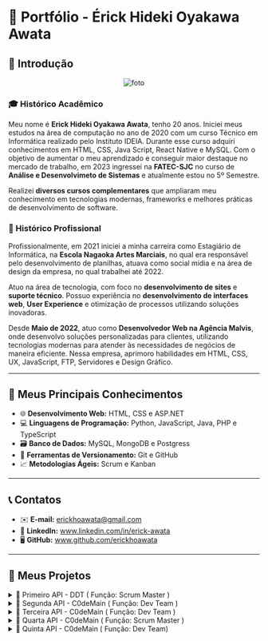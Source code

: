 # 💼 Portfólio - Érick Hideki Oyakawa Awata

## 📸 Introdução
<p align="center">
  <img src="https://github.com/user-attachments/assets/836ffbde-3282-431e-bb12-4f88ce887dc9" alt="foto">
</p>

### 🎓 Histórico Acadêmico
Meu nome é **Erick Hideki Oyakawa Awata**, tenho 20 anos. Iniciei meus estudos na área de computação no ano de 2020 com um curso Técnico em Informática realizado pelo Instituto IDEIA. Durante esse curso adquiri conhecimentos em HTML, CSS, Java Script, React Native e MySQL. Com o objetivo de aumentar o meu aprendizado e conseguir maior destaque no mercado de trabalho, em 2023 ingressei na **FATEC-SJC** no curso de **Análise e Desenvolvimeto de Sistemas** e atualmente estou no 5º Semestre.

Realizei **diversos cursos complementares** que ampliaram meu conhecimento em tecnologias modernas, frameworks e melhores práticas de desenvolvimento de software.

### 💼 Histórico Profissional
Profissionalmente, em 2021 iniciei a minha carreira como Estagiário de Informática, na **Escola Nagaoka Artes Marciais**, no qual era responsável pelo desenvolvimento de planilhas, atuava como social midia e na área de design da empresa, no qual trabalhei até 2022.

Atuo na área de tecnologia, com foco no **desenvolvimento de sites** e **suporte técnico**. Possuo experiência no **desenvolvimento de interfaces web**, **User Experience** e otimização de processos utilizando soluções inovadoras.

Desde **Maio de 2022**, atuo como **Desenvolvedor Web na Agência Malvis**, onde desenvolvo soluções personalizadas para clientes, utilizando tecnologias modernas para atender às necessidades de negócios de maneira eficiente. Nessa empresa, aprimoro habilidades em HTML, CSS, UX, JavaScript, FTP, Servidores e Design Gráfico.

---

## 🚀 Meus Principais Conhecimentos

- 🌐 **Desenvolvimento Web:** HTML, CSS e ASP.NET
- 💻 **Linguagens de Programação:** Python, JavaScript, Java, PHP e TypeScript
- 🗃️ **Banco de Dados:** MySQL, MongoDB e Postgress
- 🔧 **Ferramentas de Versionamento:** Git e GitHub  
- 📈 **Metodologias Ágeis:** Scrum e Kanban  

---

## 📞 Contatos

- ✉️ **E-mail:** erickhoawata@gmail.com  
- 🔗 **LinkedIn:** www.linkedin.com/in/erick-awata
- 🖥️ **GitHub:** www.github.com/erickhoawata

---

## 📝 Meus Projetos

<details><summary>📌 Primeiro API - DDT ( Função: Scrum Master )</summary>

## 💼 Empresa Interna - FATEC 

- **Professor P2** - Antônio Egydio São Thiago Graça
- **Professor M2** - Jean Carlos Lourenço Costa

## ❗ Problema  
Toda vez que um funcionário novo que não possua conhecimento do Método Scrum é contratado, é necessário que um funcionário mais experiente explique o conteúdo de maneira simples e didática. Demandando tempo do funcionário mais experiente que poderia exercer outras tarefas relacionadas à sua função principal.

## 💡 Solução  
Para resolver esse problema, desenvolvemos um **sistema web interativo**, capaz de **apresentar conceitos e fundamentos do Método Scrum de forma prática dinâmica e intuitiva, com exemplos, fluxos, simulações, vídeos intuitivos, trilhas de aprendizagem, uma tabela de avaliação do Dev Team (utilizando o método PACER) e um sistema de avaliação do conhecimento** para ajudar o usuário a assimilar o conteúdo de maneira didática e intuitiva. O sistema permite que os usuários compreendam e apliquem o Scrum em cenários reais e com um conteúdo sólido, promovendo um aprendizado mais eficaz e imersivo.

[**Link do GitHub**](https://github.com/erickhoawata/DDT-1-Sem)

<details><summary>Aplicação</summary>
  <p align="center">
    <br>
    <img src="https://github.com/user-attachments/assets/0e6d4387-f976-4c3f-8e43-333ae010a3ab" alt="foto">
  </p>
</details>
  
## ⚙️ Tecnologias Utilizadas  
- **Frontend:** HTML, CSS, Bootstrap  
- **Backend:** Python, Flask  
- **Ferramentas:** Trello, Figma, VS Code, Canva
- **Documentação:** GitHub  

## 👨‍💻 Minhas Contribuições  
Neste projeto atuei como Scrum Master e atuei no desenvolvimento da aplicação web utilizando **HTML, CSS e Bootstrap** para o FrontEnd, resultando em uma aplicação responsível para diversos dispositivos. Fui responsável pela **apresentação dos conceitos scrum** de forma clara a interativa. Além disso, fui responsável pela **organização das tarefas no Trello**, desenvolvimento do **burndown**, design no **Figma** e **Canva** e documentação técnica no **GitHub**.

## 🔧 Hard Skills  
- Desenvolvimento de interfaces responsivas com **HTML, CSS e Bootstrap** - Uso com autonomia
- Ferramentas de Design: **Figma, Canva** - Uso com autonomia
- Controle de Versionamento com **GitHub**  - Uso com autonomia 
- Organização e gerenciamento de tarefas com **Trello**  - Uso com autonomia

## 🤝 Soft Skills  
Durante esse projeto apliquei a minha liderança e gerenciamento de tempo/tarefas, ao instruir os membros que ainda não possuiam conhecimento em relação ao desenvolvimento web. Nos reuníamos em sala e auxiliava os membros que possuíam dificuldades e algumas dúvidas. Como resultado, o time de desenvolvimento deve uma grande evolução, graças à dedicação e trabalho em equipe de todos.

Também precisei aplicar a minha comunicação, seja para com os membros, para com os professores na apresentação, graças à esse "desafio", conseguimos entregar um excelente projeto, muito bem estruturado, devido a adaptabilidade e proatividade exercidas ao encontrar desafios e problemas durante a execução do projeto.
</details>

<details><summary>📌 Segunda API - C0deMain ( Função: Dev Team )</summary>

## 💼 Empresa Interna - FATEC 

- **Professor P2** - Giuliano Araújo Bertoti
- **Professor M2** - Cláudio Etelvino de Lima

## ❗ Problema  
Ler e analizar diversos currículos com um grande número de páginas e identificar informações chaves para a contratação, demanda muito tempo, dedicação e empenho. Mesmo assim, algumas informações podem passar e interferir diretamente na escolha de um candidato para a vaga de emprego.

## 💡 Solução  
Para resolver esse problema, desenvolvemos um **chatbot avançado**, capaz de **analizar, compreender e responder respostas de acordo com os documentos enviados para o sistema**. Esse projeto foi desenvolvido em **Java e a LangChain**, utilzando a linguagem natural do ser humano, sem a necessidade de códigos complexos, o chatbot permite a extração de informações específicas, essenciais para o currículo analizado.

[**Link do GitHub**](https://github.com/C0demain/ParrotAI)

<details><summary>Aplicação</summary>
  <p align="center">
    <br>
    <img src="assets/chatbot.gif" alt="Imagem">
  </p>
</details>

## ⚙️ Tecnologias Utilizadas  
- **Frontend:** Java Swing
- **Backend:** Java, MySQL, Langchain4, Gradle
- **Ferramentas:** Trello, Figma, Eclipse, Canva
- **Documentação:** GitHub

## 👨‍💻 Minhas Contribuições  
Nesse projeto, desenvolvi tarefas do FrontEnd, utilizando o Java Swing, para o desenvolvimento da parte visual da aplicação, criando a **Tela de Cadastro e Login dos Usuários** e o atuei no desenvolvimento da tela do **Chatbot**. Além disso, estudei e analizei como melhorar o retorno das respostas da IA, integrando a ferramenta ao Hugging Face.

## 🔧 Hard Skills  
- Desenvolvimento da interface visual: **Java Swing** - Uso com autonomia
- Desenvolvimentos de sistema: **Java** - Uso com ajuda
- Utilização da IDE: **Eclipse** - Uso com ajuda
- Ferramentas de Design: **Figma, Canva** - Uso com autonomia
- Controle de Versionamento com **GitHub**  - Uso com autonomia 

## 🤝 Soft Skills  
Durante esse projeto apliquei a minha proatividade para estudo do Java Swing, colaboração com os demais integrantes do Frontend, que estavam com algumas dificuldades na utilização da biblioteca gráfica. Motivação para aprender uma ferramenta nova e complexa, "limitada" de se desenvolver, tornou a API e o aprendizado mais desafiadores.
</details>

<details><summary>📌 Terceira API - C0deMain ( Função: Dev Team )</summary>

## 💼 Empresa Externa - Pro4Tech

- **Professor P2** - Cláudio Etelvino de Lima
- **Professor M2** - Fernando Massanori Ashikaga

## ❗ Problema  
A análise de diversos documentos e dados, para mensurar a quantidade de produtos, cálculo de comissões ramificadas em 4 outros tipos de comissão e o ranking dos melhores vendedores do mês, demanda muita atenção, cuidado e tempo, para gerar todos os relatórios e cálculos de forma correta.

## 💡 Solução  
Para resolver esse problema, desenvolvemos o **Sales Dash**, um **dashboard** que recebe informações de vendas e as apresenta de forma simples e didática, facilitando a visão do gerente. Adicionamos um sistema de upload de planilhas, no qual aplicamos filtros, gráficos, fórmulas, permitindo a análise detalhada e o desempenho de vendas e automática dos dados.

[**Link do GitHub**](https://github.com/C0demain/sales-dash)

<details><summary>Aplicação</summary>
  <p align="center">
    <br>
    <a href="https://drive.google.com/file/d/1b94GKsdwIGHcJ9YA6HmEVndtrlcW9O25/view" target="_blank">
      Confira o vídeo!
    </a>
  </p>
</details>

## ⚙️ Tecnologias Utilizadas  
- **Frontend:** TypeScript, React
- **Backend:** TypeScript, Node JS, PostgreSQL
- **Ferramentas:** Trello, Figma, Visual Studio Code, Canva
- **Documentação:** GitHub

## 👨‍💻 Minhas Contribuições  
Nesse projeto, atuei como Team Dev e fui responsável pelo desenvolvimento da tela de Cadastro, Edição e Exibição dos Clientes, CRUD Completo dos Produtos, Gráficos de Venda e Comissão na Tela Principal do Dashboard (Visão do Cliente), aplicação do Filtro de Data, Menu Lateral e outras melhorias pontuais no UX da aplicação. 

## 🔧 Hard Skills  
- Desenvolvimento em: **TypeScript** - Uso com autonomia
- Desenvolvimento em: **React** - Uso com autonomia, porém são necessárias consultas
- Utilização do: **NodeJS** - Uso com ajuda
- Ferramentas de Design: **Figma, Canva** - Uso com autonomia
- Controle de Versionamento com **GitHub**  - Uso com autonomia 

## 🤝 Soft Skills  
Durante esse projeto apliquei principalmente o meu trabalho em grupo e a minha comunicação, no qual houveram muitas evoluções no desenvolvimento do projeto, aplicação de ideias. Desenvolvi também a minha gestão de tempo e organização, pois em meio da API, consegui uma vaga de empregom no qual tive que conciliar a faculdade, com os meu trabalho e estudos externos. Proatividade no qual busquei mais aprendizado sobre a nova tecnologia utilizada e novas bibliotecas a seram usadas no desenvolvimento do projeto.
</details>

<details><summary>📌 Quarta API - C0deMain ( Função: Scrum Master )</summary>

## 💼 Empresa Externa - JJM Log

- **Professor P2** - Juliana Forin Pasquini Martinez
- **Professor M2** - Fabiano Sabha Walczak

## ❗ Problema  
O gerenciamento de processos de trabalho em uma empresa de logística, é algo muito complexo, pois é necessário uma boa comunicação e uma comunhão entre todos os setores da empresa, na execução de projetos ou atividades mais simples. Itens como análise de dados, fluxo de trabalho, comunicação entre os setores e métricas de desempenho dos setores, são cruciais para o bom funcionamento de uma empresa e por isso não podem ser deixados de lado.

## 💡 Solução  
Para resolver esse problema, desenvolvemos o **LogFlow**, um sistema que permite o acompanhamento de diversos setores e as suas respectivas tarefas e o status que estão. Desenvolvemos um chat em tempo real para a melhor comunicação dos cooperadores da empresa, um calendário com todos os eventos previamente cadastrados pelo gestor de cada setor, upload de arquivos como comprovantes e olerites, um dashboard com as principais informações, gráficos para facilitar a visualização do desempenho da empresa, portal do funcionário e a roterização das viagens.

[**Link do GitHub**](https://github.com/C0demain/sales-dash)

<details><summary>Aplicação</summary>
  <p align="center">
    <br>
    <a href="https://www.youtube.com/watch?v=D8LDeAe5Wgo" target="_blank">
      Confira o vídeo!
    </a>
  </p>
</details>

## ⚙️ Tecnologias Utilizadas  
- **Frontend:** TypeScript, NextJS
- **Backend:** TypeScript, NodeJS, NestJS
- **Ferramentas:** Trello, Figma, Visual Studio Code, Canva
- **Documentação:** GitHub

## 👨‍💻 Minhas Contribuições  
Nesse projeto, atuei como Scrum Master, no qual fui responsável pelo CRUD de ordens de Serviço, desenvolvimento no Dashboard, CRUD de Veículos. Gerenciamento do time scrum, delegação de tarefas e organização geral do projeto.

## 🔧 Hard Skills  
- Desenvolvimento em: **TypeScript** - Uso com autonomia
- Desenvolvimento em: **React** - Uso com autonomia, porém são necessárias consultas
- Utilização do: **NodeJS** - Uso com ajuda
- Ferramentas de Design: **Figma, Canva** - Uso com autonomia
- Controle de Versionamento com **GitHub**  - Uso com autonomia 

## 🤝 Soft Skills  
Durante esse projeto, apliquei principalmente a minha gestão de pessoas e problemas, gerenciei o tempo e as tarefas de acordo com a disponibilidade de cada integrante do grupo e a sua respectiva rotina, comunicação mais eficiente para comunicar de forma clara e didática as tarefas a serem efetuadas por cada membro da equipe, organização pessoal e do projeto e principalmente adaptabilidade para compreender os requisitos do cliente e desenvolver as tarefas baseadas na conversa com o cliente e o Product Owner. Além da proatividade e trabalho em grupo para estudar bibliotecas e ensinar ou guiar os desenvolvedores FrontEnd a como utilizá-las.
</details>

<details><summary>📌 Quinta API - C0deMain ( Função: Dev Team)</summary>

## 💼 Empresa Externa - GSW Software

- **Professor P2** - Gerson da Penha Neto
- **Professor M2** - Ronaldo Emerick Moreira

## ❗ Problema  
Necessidade de um grande número de cálculo reembolsos coorporativos e a aprovação de diversas solicitações que vinham de diversos meios de comunicação, o que acaba tornando o gerenciamento desses reembolsos, ineficiente e mais complexo de ser aprovado e finalizado.

## 💡 Solução  
Para resolver esse problema, desenvolvemos o **RefundMe**, um sistema que permite a aprovação de solicitações que possuem reembolsos de diversos tipos da empresa. Possibilitando o cooperador anexar arquivos de comprovante de gastos e diante essas solicitações o Gerente possui a escolha de aprová-los ou não. A aplicação também possui um painel de visualização geral para controle de gastos, separados por cada projeto.

A aplicação foi dividida entre:
Mobile - Visão do Cooperador Comum
Web - Visão do Administrador
API - Com Autenticação e Hospedagem em nuvem

[**Link do GitHub**](https://github.com/C0demain/refundme)

<details><summary>Aplicação</summary>
  <p align="center">
    <br>
    <a href="https://drive.google.com/file/d/1M2Z-_GaFNL36fPYcajl-Kc_4Xe1xrJBu/view" target="_blank">
      Confira o vídeo WEB!
    </a>
  </p>
  <p align="center">
    <br>
    <a href="https://drive.google.com/file/d/1HBDjYvhVGboCoM4Exfvte7C8HXG5gqei/view" target="_blank">
      Confira o vídeo Mobile!
    </a>
  </p>
</details>

## ⚙️ Tecnologias Utilizadas  
- **Frontend:** TypeScript, React Native, Expo, TailwindCSS
- **Backend:** TypeScript, NodeJS, NestJS, AWS, Docker, Type ORM, PostgreSQL
- **Ferramentas:** Trello, Figma, Visual Studio Code, Canva
- **Documentação:** GitHub

## 👨‍💻 Minhas Contribuições  
Nesse projeto, atuei como Dev Team, no qual fui responsável pelo CRUD de Usuários, Tela de Cadastro, Desenvolvimento da Tela de Novas Solicitações e outros ajustes na parte Web do projeto.
Já na aplicação Mobile, fui resposável pelo CRUD de Reembolsos, sistema de upload de novos arquivos e fotos. Auxílio no desenvolvimento do menu de novas solicitações.

## 🔧 Hard Skills  
- Desenvolvimento em: **TypeScript, Expo, TailwindCSS** - Uso com autonomia
- Desenvolvimento em: **React Native** - Uso com ajuda
- Ferramentas de Design: **Figma, Canva** - Uso com autonomia
- Controle de Versionamento com **GitHub**  - Uso com autonomia 

## 🤝 Soft Skills  
Durante esse projeto, atuei como Team Dev, no qual pude aplicar o meu trabalho em grupo e a minha comunicação com os demais integrantes do grupo, principalmente com o Scrum Master. Apliquei a minha proatividade ao estudar qual seria a melhor estilização para a aplicação web e conversando com o grupo, optamos por utilizar o TailwindCSS. Apliquei também a minha gestão de tempo e organização, ao conciliar os trabalhos da faculdade, API, estágio e outras atividades externas que eu pratico.
</details>
